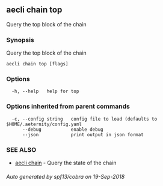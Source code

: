 ## aecli chain top

Query the top block of the chain

### Synopsis

Query the top block of the chain

```
aecli chain top [flags]
```

### Options

```
  -h, --help   help for top
```

### Options inherited from parent commands

```
  -c, --config string   config file to load (defaults to $HOME/.aeternity/config.yaml
      --debug           enable debug
      --json            print output in json format
```

### SEE ALSO

* [aecli chain](aecli_chain.md)	 - Query the state of the chain

###### Auto generated by spf13/cobra on 19-Sep-2018
